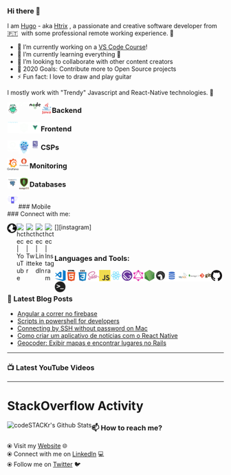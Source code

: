 ### Hi there 👋


I am [Hugo](https://hctec.pt/) - aka [Htrix][website] , a passionate and creative software developer from [🇵🇹](https://en.wikipedia.org/wiki/Portugal)&nbsp; with some professional remote working experience. 🎯

- 🔭 I’m currently working on a [VS Code Course][website]!
- 🌱 I’m currently learning everything 🤣
- 👯 I’m looking to collaborate with other content creators
- 🥅 2020 Goals: Contribute more to Open Source projects
- ⚡ Fun fact: I love to draw and play guitar 

I mostly work with "Trendy" Javascript and React-Native technologies. 🚀

 

<a href="https://golang.org/" target="_blank" >
<img align="left" alt="Golang" width="26px" src="https://raw.githubusercontent.com/clio19/bio/master/assets/golang.gif" />
</a>
<a href="https://rubyonrails.org/" target="_blank" >
  <img align="left" alt="Golang" width="26px" src="https://raw.githubusercontent.com/clio19/bio/master/assets/rails.gif" />
   </a>
<a href="https://nodejs.org" target="_blank" >
<img align="left" alt="NodeJS" width="26px" src="https://raw.githubusercontent.com/clio19/bio/master/assets/Node_logo_NodeJS.png"  />
  </a>
<a href="https://www.java.com/pt_PT/" target="_blank" >
<img align="left" alt="NodeJS" width="26px" src="https://raw.githubusercontent.com/clio19/bio/master/assets/java-logo.gif"   />
  </a>

 ### Backend

  <a href="https://reactjs.org/" target="_blank" >
    <img align="left" width="26px"  alt="React"  src="https://raw.githubusercontent.com/clio19/bio/master/assets/react.gif" />
  </a>
     <a href="https://angular.io/" target="_blank" >
    <img align="left" width="26px" src="https://raw.githubusercontent.com/clio19/bio/master/assets/angular.gif" /> 
  </a>
  <a href="https://vuejs.org/" target="_blank" >
    <img  align="left" width="26px" src="https://raw.githubusercontent.com/clio19/bio/master/assets/vue.gif"  /> 
  </a>
  
### Frontend
  

  <a href="https://bit.ly/2W7a91W" target="_blank" >
    <img align="left" width="26px" src="https://raw.githubusercontent.com/clio19/bio/master/assets/do.gif" />
  </a>
   <a href="https://www.docker.com/" target="_blank" >
    <img align="left" width="26px" src="https://raw.githubusercontent.com/clio19/bio/master/assets/docker.gif"  /> 
  </a>
  <a href="https://heroku.com/" target="_blank" >
    <img align="left" width="26px" src="https://raw.githubusercontent.com/clio19/bio/master/assets/heroku.gif" />
  </a>
 
### CSPs
 
  <a href="https://grafana.com/" target="_blank" >
    <img  align="left" width="26px" src="https://raw.githubusercontent.com/clio19/bio/master/assets/grafana.gif"  />
  </a>
  <a href="https://prometheus.io/" target="_blank" >
    <img align="left" width="26px" src="https://raw.githubusercontent.com/clio19/bio/master/assets/prometheus.gif" />
  </a>

### Monitoring

 <p float="left">
  <a href="https://www.postgresql.org/" target="_blank" >
    <img align="left" width="26px" src="https://raw.githubusercontent.com/clio19/bio/master/assets/postgresql.gif" />
  </a>

  <a href="https://www.mongodb.com/" target="_blank" >
    <img align="left" width="26px" src="https://raw.githubusercontent.com/clio19/bio/master/assets/mongo.gif" />
  </a>
</p>

### Databases

  <a href="https://www.android.com/" target="_blank" >
    <img align="left" width="26px" src="https://raw.githubusercontent.com/clio19/bio/master/assets/android.png"  />
  </a>
  
  <br />
  ### Mobile
  <br />
  ### Connect with me:
  
[<img align="left" alt="tecdreams.com" width="22px" src="https://raw.githubusercontent.com/iconic/open-iconic/master/svg/globe.svg" />][website]
[<img align="left" alt="hctec | YouTube" width="22px" src="https://cdn.jsdelivr.net/npm/simple-icons@v3/icons/youtube.svg" />][youtube]
[<img align="left" alt="hctec | Twitter" width="22px" src="https://cdn.jsdelivr.net/npm/simple-icons@v3/icons/twitter.svg" />][twitter]
[<img align="left" alt="hctec | LinkedIn" width="22px" src="https://cdn.jsdelivr.net/npm/simple-icons@v3/icons/linkedin.svg" />][linkedin]
[<img align="left" alt="hctec | Instagram" width="22px" src="https://cdn.jsdelivr.net/npm/simple-icons@v3/icons/instagram.svg" />][instagram]

<br />

### Languages and Tools:

<img align="left" alt="Visual Studio Code" width="26px" src="https://raw.githubusercontent.com/github/explore/80688e429a7d4ef2fca1e82350fe8e3517d3494d/topics/visual-studio-code/visual-studio-code.png" />
<img align="left" alt="HTML5" width="26px" src="https://raw.githubusercontent.com/github/explore/80688e429a7d4ef2fca1e82350fe8e3517d3494d/topics/html/html.png" />
<img align="left" alt="CSS3" width="26px" src="https://raw.githubusercontent.com/github/explore/80688e429a7d4ef2fca1e82350fe8e3517d3494d/topics/css/css.png" />
<img align="left" alt="Sass" width="26px" src="https://raw.githubusercontent.com/github/explore/80688e429a7d4ef2fca1e82350fe8e3517d3494d/topics/sass/sass.png" />
<img align="left" alt="JavaScript" width="26px" src="https://raw.githubusercontent.com/github/explore/80688e429a7d4ef2fca1e82350fe8e3517d3494d/topics/javascript/javascript.png" />
<img align="left" alt="React" width="26px" src="https://raw.githubusercontent.com/github/explore/80688e429a7d4ef2fca1e82350fe8e3517d3494d/topics/react/react.png" />
<img align="left" alt="Gatsby" width="26px" src="https://raw.githubusercontent.com/github/explore/e94815998e4e0713912fed477a1f346ec04c3da2/topics/gatsby/gatsby.png" />
<img align="left" alt="GraphQL" width="26px" src="https://raw.githubusercontent.com/github/explore/80688e429a7d4ef2fca1e82350fe8e3517d3494d/topics/graphql/graphql.png" />
<img align="left" alt="Node.js" width="26px" src="https://raw.githubusercontent.com/github/explore/80688e429a7d4ef2fca1e82350fe8e3517d3494d/topics/nodejs/nodejs.png" />
<img align="left" alt="Deno" width="26px" src="https://raw.githubusercontent.com/github/explore/361e2821e2dea67711cde99c9c40ed357061cf27/topics/deno/deno.png" />
<img align="left" alt="SQL" width="26px" src="https://raw.githubusercontent.com/github/explore/80688e429a7d4ef2fca1e82350fe8e3517d3494d/topics/sql/sql.png" />
<img align="left" alt="MySQL" width="26px" src="https://raw.githubusercontent.com/github/explore/80688e429a7d4ef2fca1e82350fe8e3517d3494d/topics/mysql/mysql.png" />
<img align="left" alt="MongoDB" width="26px" src="https://raw.githubusercontent.com/github/explore/80688e429a7d4ef2fca1e82350fe8e3517d3494d/topics/mongodb/mongodb.png" />
<img align="left" alt="Git" width="26px" src="https://raw.githubusercontent.com/github/explore/80688e429a7d4ef2fca1e82350fe8e3517d3494d/topics/git/git.png" />
<img align="left" alt="GitHub" width="26px" src="https://raw.githubusercontent.com/github/explore/78df643247d429f6cc873026c0622819ad797942/topics/github/github.png" />
<img align="left" alt="HTML5" width="26px" src="https://raw.githubusercontent.com/github/explore/80688e429a7d4ef2fca1e82350fe8e3517d3494d/topics/terminal/terminal.png" />

<br />
<br />


### 📕 Latest Blog Posts
<!-- BLOG-POST-LIST:START -->
- [Angular a correr no firebase](https://tecdreams.com/angular-a-correr-no-firebase/?utm_source=rss&utm_medium=rss&utm_campaign=angular-a-correr-no-firebase)
- [Scripts in powershell for developers](https://tecdreams.com/scripts-in-powershell-for-developers/?utm_source=rss&utm_medium=rss&utm_campaign=scripts-in-powershell-for-developers)
- [Connecting by SSH without password on Mac](https://tecdreams.com/connecting-by-ssh-without-password-on-mac/?utm_source=rss&utm_medium=rss&utm_campaign=connecting-by-ssh-without-password-on-mac)
- [Como criar um aplicativo de notícias com o React Native](https://tecdreams.com/como-criar-um-aplicativo-de-noticias-com-o-react-native/?utm_source=rss&utm_medium=rss&utm_campaign=como-criar-um-aplicativo-de-noticias-com-o-react-native)
- [Geocoder: Exibir mapas e encontrar lugares no Rails](https://tecdreams.com/geocoder-exibir-mapas-e-encontrar-lugares-no-rails/?utm_source=rss&utm_medium=rss&utm_campaign=geocoder-exibir-mapas-e-encontrar-lugares-no-rails)
<!-- BLOG-POST-LIST:END -->

---

### 📺 Latest YouTube Videos
<!-- YOUTUBE:START -->
<!-- YOUTUBE:END -->

---

# StackOverflow Activity
<!-- STACKOVERFLOW:START -->
<!-- STACKOVERFLOW:END -->

<img align="left" alt="codeSTACKr's Github Stats" src="https://github-readme-stats.vercel.app/api?username=clio19&show_icons=true&hide_border=true" />
  

### 📫 How to reach me? 

  ⦿ Visit my [Website](https://tecdreams.com) 🌐 <br>
  ⦿ Connect with me on [LinkedIn](https://www.linkedin.com/in/htrixe/) 💻 <br>
  ⦿ Follow me on [Twitter](https://twitter.com/htrixe) 🐦 <br>
  
  
  
[website]: https://hctec.pt
[twitter]: hhttps://twitter.com/htrixe
[youtube]: https://youtube.com/htrixe
[linkedin]: https://linkedin.com/in/htrixe

